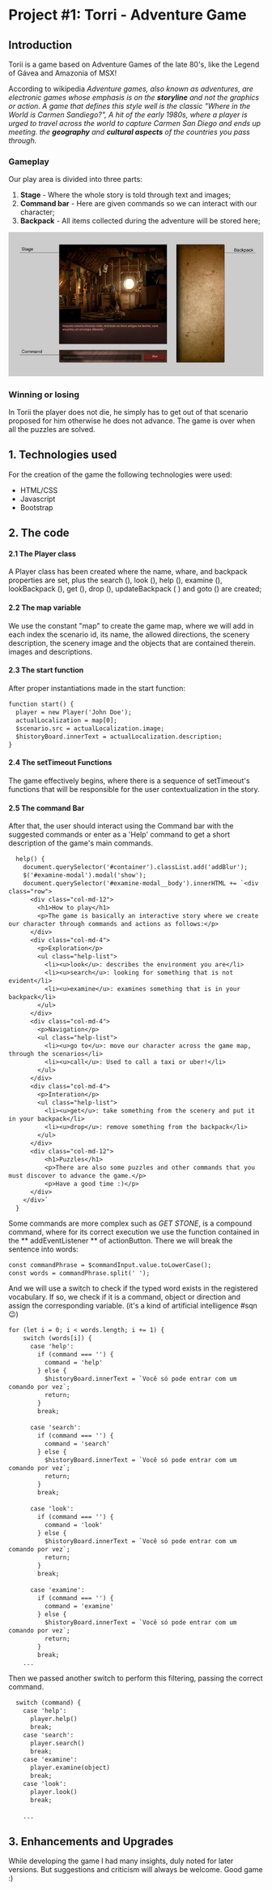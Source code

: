 # Project #1: Torri - Adventure Game

## Introduction

Torii is a game based on Adventure Games of the late 80's, like the Legend of Gávea and Amazonia of MSX!

According to wikipedia *Adventure games, also known as adventures, are electronic games whose emphasis is on the **storyline** and not the graphics or action. A game that defines this style well is the classic "Where in the World is Carmen Sandiego?", A hit of the early 1980s, where a player is urged to travel across the world to capture Carmen San Diego and ends up meeting. the **geography** and **cultural aspects** of the countries you pass through.*


### Gameplay

Our play area is divided into three parts:
1. **Stage** - Where the whole story is told through text and images;
2. **Command bar** - Here are given commands so we can interact with our character;
3. **Backpack** - All items collected during the adventure will be stored here;

![](https://github.com/ricartoons/adventureGame/blob/master/assets/image/readme1.jpg)


### Winning or losing
In Torii the player does not die, he simply has to get out of that scenario proposed for him otherwise he does not advance. The game is over when all the puzzles are solved.


## 1. Technologies used

For the creation of the game the following technologies were used:
* HTML/CSS
* Javascript
* Bootstrap


## 2. The code

#### 2.1 The Player class

A Player class has been created where the name, whare, and backpack properties are set, plus the search (), look (), help (), examine (), lookBackpack (), get (), drop (), updateBackpack ( ) and goto () are created;

#### 2.2 The map variable
We use the constant "map" to create the game map, where we will add in each index the scenario id, its name, the allowed directions, the scenery description, the scenery image and the objects that are contained therein. images and descriptions.

#### 2.3 The start function
After proper instantiations made in the start function:

```
function start() {
  player = new Player('John Doe');
  actualLocalization = map[0];
  $scenario.src = actualLocalization.image;
  $historyBoard.innerText = actualLocalization.description;
}

```

#### 2.4 The setTimeout Functions
The game effectively begins, where there is a sequence of setTimeout's functions that will be responsible for the user contextualization in the story.

#### 2.5 The command Bar 
After that, the user should interact using the Command bar with the suggested commands or enter as a 'Help' command to get a short description of the game's main commands.

```
  help() {
    document.querySelector('#container').classList.add('addBlur');
    $('#examine-modal').modal('show');
    document.querySelector('#examine-modal__body').innerHTML += `<div class="row">
      <div class="col-md-12">
        <h1>How to play</h1>
        <p>The game is basically an interactive story where we create our character through commands and actions as follows:</p>
      </div>
      <div class="col-md-4">
        <p>Exploration</p>
        <ul class="help-list">
          <li><u>look</u>: describes the environment you are</li>
          <li><u>search</u>: looking for something that is not evident</li>
          <li><u>examine</u>: examines something that is in your backpack</li>
        </ul>
      </div>
      <div class="col-md-4">
        <p>Navigation</p>
        <ul class="help-list">
          <li><u>go to</u>: move our character across the game map, through the scenarios</li>        
          <li><u>call</u>: Used to call a taxi or uber!</li>        
        </ul>
      </div>
      <div class="col-md-4">
        <p>Interation</p>
        <ul class="help-list">
          <li><u>get</u>: take something from the scenery and put it in your backpack</li>
          <li><u>drop</u>: remove something from the backpack</li>
        </ul>
      </div>
      <div class="col-md-12">
          <h1>Puzzles</h1>
          <p>There are also some puzzles and other commands that you must discover to advance the game.</p>
          <p>Have a good time :)</p>
      </div>
    </div>`
  }

```

Some commands are more complex such as *GET STONE*, is a compound command, where for its correct execution we use the function contained in the ** addEventListener ** of actionButton. There we will break the sentence into words:
```
const commandPhrase = $commandInput.value.toLowerCase();
const words = commandPhrase.split(' ');
```
And we will use a switch to check if the typed word exists in the registered vocabulary. If so, we check if it is a command, object or direction and assign the corresponding variable. (it's a kind of artificial intelligence #sqn :wink:)
 
```
for (let i = 0; i < words.length; i += 1) {
    switch (words[i]) {
      case 'help':
        if (command === '') {
          command = 'help'
        } else {
          $historyBoard.innerText = `Você só pode entrar com um comando por vez`;
          return;
        }
        break;

      case 'search':
        if (command === '') {
          command = 'search'
        } else {
          $historyBoard.innerText = `Você só pode entrar com um comando por vez`;
          return;
        }
        break;

      case 'look':
        if (command === '') {
          command = 'look'
        } else {
          $historyBoard.innerText = `Você só pode entrar com um comando por vez`;
          return;
        }
        break;

      case 'examine':
        if (command === '') {
          command = 'examine'
        } else {
          $historyBoard.innerText = `Você só pode entrar com um comando por vez`;
          return;
        }
        break;
    ...
```
Then we passed another switch to perform this filtering, passing the correct command.
```
  switch (command) {
    case 'help':
      player.help()
      break;
    case 'search':
      player.search()
      break;
    case 'examine':
      player.examine(object)
      break;
    case 'look':
      player.look()
      break;

    ...
```

## 3. Enhancements and Upgrades

While developing the game I had many insights, duly noted for later versions. But suggestions and criticism will always be welcome.
Good game :)
